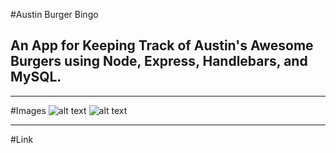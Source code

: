 
#Austin Burger Bingo
## An App for Keeping Track of Austin's Awesome Burgers using Node, Express, Handlebars, and MySQL.
---
#Images
![alt text](/public/assets/public/images/AustinBurgerBingo-1.png)
![alt text](/public/assets/public/images/AustinBurgerBingo-2.png)


***
#Link
